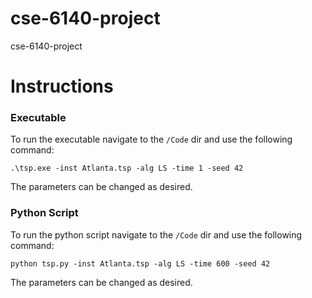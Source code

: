# cse-6140-project
cse-6140-project



# Instructions

### Executable

To run the executable navigate to the `/Code` dir and use the following command:

`.\tsp.exe -inst Atlanta.tsp -alg LS -time 1 -seed 42 `

The parameters can be changed as desired.

### Python Script

To run the python script navigate to the `/Code` dir and use the following command:

`python tsp.py -inst Atlanta.tsp -alg LS -time 600 -seed 42`

The parameters can be changed as desired.